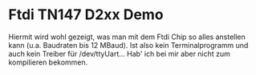 Ftdi TN147 D2xx Demo
====================

Hiermit wird wohl gezeigt, was man mit dem Ftdi Chip so alles anstellen kann (u.a. Baudraten bis 12 MBaud).
Ist also kein Terminalprogramm und auch kein Treiber für /dev/ttyUart...
Hab' ich bei mir aber nicht zum kompilieren bekommen.